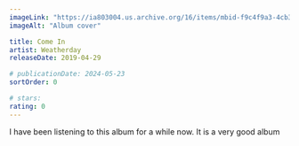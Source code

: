 ```yaml
---
imageLink: "https://ia803004.us.archive.org/16/items/mbid-f9c4f9a3-4cb3-40b4-8ca2-892afe40046c/mbid-f9c4f9a3-4cb3-40b4-8ca2-892afe40046c-23517307084_thumb250.jpg"
imageAlt: "Album cover"

title: Come In
artist: Weatherday
releaseDate: 2019-04-29

# publicationDate: 2024-05-23
sortOrder: 0

# stars:
rating: 0
---
```


I have been listening to this album for a while now. It is a very good album